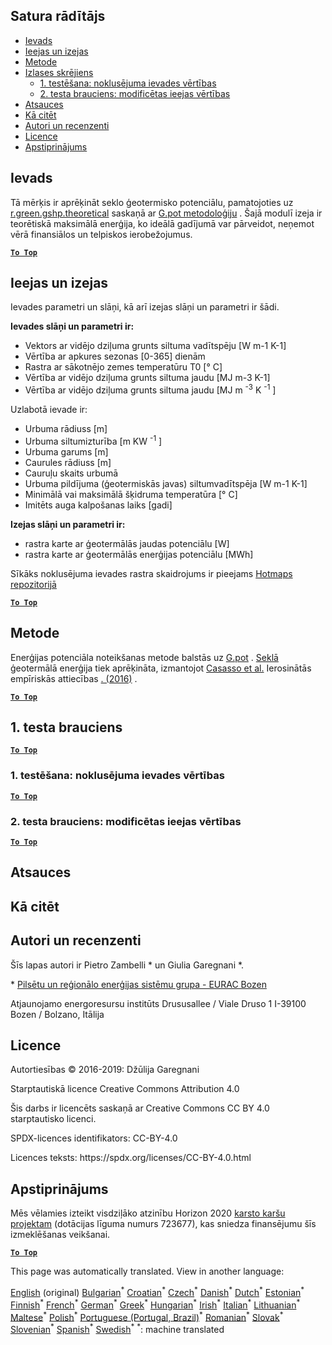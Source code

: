 <h2> Satura rādītājs </h2><ul><li> <a href="#introduction">Ievads</a> </li><li> <a href="#inputs-and-outputs">Ieejas un izejas</a> </li><li> <a href="#method">Metode</a> </li><li> <a href="#sample-run">Izlases skrējiens</a> <ul><li> <a href="#test-run-1-default-input-values">1. testēšana: noklusējuma ievades vērtības</a> </li><li> <a href="#test-run-2-modified-input-values">2. testa brauciens: modificētas ieejas vērtības</a> </li></ul></li><li> <a href="#references">Atsauces</a> </li><li> <a href="#how-to-cite">Kā citēt</a> </li><li> <a href="#authors-and-reviewers">Autori un recenzenti</a> </li><li> <a href="#license">Licence</a> </li><li> <a href="#acknowledgement">Apstiprinājums</a> </li></ul><h2> Ievads </h2><p> Tā mērķis ir aprēķināt seklo ģeotermisko potenciālu, pamatojoties uz <a href="https://grass.osgeo.org/grass76/manuals/addons/r.green.gshp.theoretical.html">r.green.gshp.theoretical</a> saskaņā ar <a href="https://www.sciencedirect.com/science/article/pii/S0360544216303358">G.pot metodoloģiju</a> . Šajā modulī izeja ir teorētiskā maksimālā enerģija, ko ideālā gadījumā var pārveidot, neņemot vērā finansiālos un telpiskos ierobežojumus. </p><p><ins> <code><strong><a href="#table-of-contents">To Top</a></strong></code> </ins> </p><h2> Ieejas un izejas </h2><p> Ievades parametri un slāņi, kā arī izejas slāņi un parametri ir šādi. </p><p> <strong>Ievades slāņi un parametri ir:</strong> </p><ul><li> Vektors ar vidējo dziļuma grunts siltuma vadītspēju [W m-1 K-1] </li><li> Vērtība ar apkures sezonas [0-365] dienām </li><li> Rastra ar sākotnējo zemes temperatūru T0 [° C] </li><li> Vērtība ar vidējo dziļuma grunts siltuma jaudu [MJ m-3 K-1] </li><li> Vērtība ar vidējo dziļuma grunts siltuma jaudu [MJ m <sup>-3</sup> K <sup>-1</sup> ] </li></ul><p> Uzlabotā ievade ir: </p><ul><li> Urbuma rādiuss [m] </li><li> Urbuma siltumizturība [m KW <sup>-1</sup> ] </li><li> Urbuma garums [m] </li><li> Caurules rādiuss [m] </li><li> Cauruļu skaits urbumā </li><li> Urbuma pildījuma (ģeotermiskās javas) siltumvadītspēja [W m-1 K-1] </li><li> Minimālā vai maksimālā šķidruma temperatūra [° C] </li><li> Imitēts auga kalpošanas laiks [gadi] </li></ul><p> <strong>Izejas slāņi un parametri ir:</strong> </p><ul><li> rastra karte ar ģeotermālās jaudas potenciālu [W] </li><li> rastra karte ar ģeotermālās enerģijas potenciālu [MWh] </li></ul><p> Sīkāks noklusējuma ievades rastra skaidrojums ir pieejams <a href="https://gitlab.com/hotmaps/potential/potential_geothermal_raster">Hotmaps repozitorijā</a> </p><p><ins> <code><strong><a href="#table-of-contents">To Top</a></strong></code> </ins> </p><h2> Metode </h2><p> Enerģijas potenciāla noteikšanas metode balstās uz <a href="https://www.sciencedirect.com/science/article/pii/S0360544216303358">G.pot</a> . <a href="https://www.sciencedirect.com/science/article/pii/S0360544216303358">Seklā</a> ģeotermālā enerģija tiek aprēķināta, izmantojot <a href="https://www.sciencedirect.com/science/article/pii/S0360544216303358">Casasso et al.</a> Ierosinātās empīriskās attiecības <a href="https://www.sciencedirect.com/science/article/pii/S0360544216303358">. (2016)</a> . </p><p><ins> <code><strong><a href="#table-of-contents">To Top</a></strong></code> </ins> </p><h2> 1. testa brauciens </h2><p><ins> <code><strong><a href="#table-of-contents">To Top</a></strong></code> </ins> </p><h3> 1. testēšana: noklusējuma ievades vērtības </h3><p><ins> <code><strong><a href="#table-of-contents">To Top</a></strong></code> </ins> </p><h3> 2. testa brauciens: modificētas ieejas vērtības </h3><p><ins> <code><strong><a href="#table-of-contents">To Top</a></strong></code> </ins> </p><h2> Atsauces </h2><h2> Kā citēt </h2><h2> Autori un recenzenti </h2><p> Šīs lapas autori ir Pietro Zambelli * un Giulia Garegnani *. </p><p> * <a href="http://www.eurac.edu/en/research/technologies/renewableenergy/researchfields/Pages/Energy-strategies-and-planning.aspx">Pilsētu un reģionālo enerģijas sistēmu grupa - EURAC Bozen</a> </p><p> Atjaunojamo energoresursu institūts Drususallee / Viale Druso 1 I-39100 Bozen / Bolzano, Itālija </p><h2> Licence </h2><p> Autortiesības © 2016-2019: Džūlija Garegnani </p><p> Starptautiskā licence Creative Commons Attribution 4.0 </p><p> Šis darbs ir licencēts saskaņā ar Creative Commons CC BY 4.0 starptautisko licenci. </p><p> SPDX-licences identifikators: CC-BY-4.0 </p><p> Licences teksts: https://spdx.org/licenses/CC-BY-4.0.html </p><h2> Apstiprinājums </h2><p> Mēs vēlamies izteikt visdziļāko atzinību Horizon 2020 <a href="https://www.hotmaps-project.eu">karsto karšu projektam</a> (dotācijas līguma numurs 723677), kas sniedza finansējumu šīs izmeklēšanas veikšanai. </p><p><ins> <code><strong><a href="#table-of-contents">To Top</a></strong></code> </ins> </p>

This page was automatically translated. View in another language:

[English](en-CM-Shallow-geothermal-potential) (original) [Bulgarian](bg-CM-Shallow-geothermal-potential)<sup>\*</sup> [Croatian](hr-CM-Shallow-geothermal-potential)<sup>\*</sup> [Czech](cs-CM-Shallow-geothermal-potential)<sup>\*</sup> [Danish](da-CM-Shallow-geothermal-potential)<sup>\*</sup> [Dutch](nl-CM-Shallow-geothermal-potential)<sup>\*</sup> [Estonian](et-CM-Shallow-geothermal-potential)<sup>\*</sup> [Finnish](fi-CM-Shallow-geothermal-potential)<sup>\*</sup> [French](fr-CM-Shallow-geothermal-potential)<sup>\*</sup> [German](de-CM-Shallow-geothermal-potential)<sup>\*</sup> [Greek](el-CM-Shallow-geothermal-potential)<sup>\*</sup> [Hungarian](hu-CM-Shallow-geothermal-potential)<sup>\*</sup> [Irish](ga-CM-Shallow-geothermal-potential)<sup>\*</sup> [Italian](it-CM-Shallow-geothermal-potential)<sup>\*</sup>  [Lithuanian](lt-CM-Shallow-geothermal-potential)<sup>\*</sup> [Maltese](mt-CM-Shallow-geothermal-potential)<sup>\*</sup> [Polish](pl-CM-Shallow-geothermal-potential)<sup>\*</sup> [Portuguese (Portugal, Brazil)](pt-CM-Shallow-geothermal-potential)<sup>\*</sup> [Romanian](ro-CM-Shallow-geothermal-potential)<sup>\*</sup> [Slovak](sk-CM-Shallow-geothermal-potential)<sup>\*</sup> [Slovenian](sl-CM-Shallow-geothermal-potential)<sup>\*</sup> [Spanish](es-CM-Shallow-geothermal-potential)<sup>\*</sup> [Swedish](sv-CM-Shallow-geothermal-potential)<sup>\*</sup>
<sup>\*</sup>: machine translated
